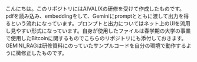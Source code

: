 こんにちは。このリポジトリにはAIVALIXの研修を受けて作成したものです。pdfを読み込み、embeddingをして、Geminiにpromptとともに渡して出力を得るという流れになっています。プロンプトと出力についてはネット上のUIを流用し見やすい形式になっています。自身が使用したファイルは春学期の大学の事業で使用したBitcoinに関するものでこちらのリポジトリにも添付しておきます。
GEMINI_RAGは研修資料にのっていたサンプルコードを自分の環境で動作するように微修正したものです。
